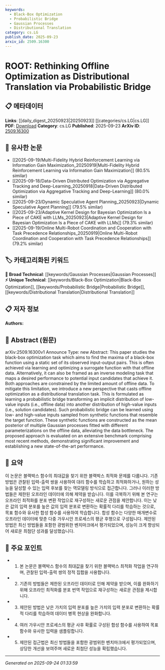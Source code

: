 ```yaml
---
keywords:
  - Black-Box Optimization
  - Probabilistic Bridge
  - Gaussian Processes
  - Distributional Translation
category: cs.LG
publish_date: 2025-09-23
arxiv_id: 2509.16300
---
```


<!-- KEYWORD_LINKING_METADATA:
{
  "processed_timestamp": "2025-09-24T01:33:59.507409",
  "vocabulary_version": "1.0",
  "selected_keywords": [
    "Black-Box Optimization",
    "Probabilistic Bridge",
    "Gaussian Processes",
    "Distributional Translation"
  ],
  "rejected_keywords": [],
  "similarity_scores": {
    "Black-Box Optimization": 0.75,
    "Probabilistic Bridge": 0.78,
    "Gaussian Processes": 0.8,
    "Distributional Translation": 0.7
  },
  "extraction_method": "AI_prompt_based",
  "budget_applied": true,
  "candidates_json": {
    "candidates": [
      {
        "surface": "black-box optimization",
        "canonical": "Black-Box Optimization",
        "aliases": [
          "BBO"
        ],
        "category": "unique_technical",
        "rationale": "Black-box optimization is a specific technique that can connect with various optimization methods and applications.",
        "novelty_score": 0.7,
        "connectivity_score": 0.65,
        "specificity_score": 0.8,
        "link_intent_score": 0.75
      },
      {
        "surface": "probabilistic bridge",
        "canonical": "Probabilistic Bridge",
        "aliases": [],
        "category": "unique_technical",
        "rationale": "The concept of a probabilistic bridge is novel and central to the paper's approach, offering potential connections to probabilistic modeling.",
        "novelty_score": 0.8,
        "connectivity_score": 0.6,
        "specificity_score": 0.85,
        "link_intent_score": 0.78
      },
      {
        "surface": "Gaussian processes",
        "canonical": "Gaussian Processes",
        "aliases": [
          "GP"
        ],
        "category": "broad_technical",
        "rationale": "Gaussian processes are a fundamental technique in machine learning, relevant for linking with probabilistic models.",
        "novelty_score": 0.4,
        "connectivity_score": 0.85,
        "specificity_score": 0.7,
        "link_intent_score": 0.8
      },
      {
        "surface": "distributional translation",
        "canonical": "Distributional Translation",
        "aliases": [],
        "category": "unique_technical",
        "rationale": "This term represents a unique approach to optimization, facilitating connections with translation and transformation methodologies.",
        "novelty_score": 0.75,
        "connectivity_score": 0.55,
        "specificity_score": 0.8,
        "link_intent_score": 0.7
      }
    ],
    "ban_list_suggestions": [
      "offline data",
      "surrogate function",
      "inverse modeling"
    ]
  },
  "decisions": [
    {
      "candidate_surface": "black-box optimization",
      "resolved_canonical": "Black-Box Optimization",
      "decision": "linked",
      "scores": {
        "novelty": 0.7,
        "connectivity": 0.65,
        "specificity": 0.8,
        "link_intent": 0.75
      }
    },
    {
      "candidate_surface": "probabilistic bridge",
      "resolved_canonical": "Probabilistic Bridge",
      "decision": "linked",
      "scores": {
        "novelty": 0.8,
        "connectivity": 0.6,
        "specificity": 0.85,
        "link_intent": 0.78
      }
    },
    {
      "candidate_surface": "Gaussian processes",
      "resolved_canonical": "Gaussian Processes",
      "decision": "linked",
      "scores": {
        "novelty": 0.4,
        "connectivity": 0.85,
        "specificity": 0.7,
        "link_intent": 0.8
      }
    },
    {
      "candidate_surface": "distributional translation",
      "resolved_canonical": "Distributional Translation",
      "decision": "linked",
      "scores": {
        "novelty": 0.75,
        "connectivity": 0.55,
        "specificity": 0.8,
        "link_intent": 0.7
      }
    }
  ]
}
-->

# ROOT: Rethinking Offline Optimization as Distributional Translation via Probabilistic Bridge

## 📋 메타데이터

**Links**: [[daily_digest_20250923|20250923]] [[categories/cs.LG|cs.LG]]
**PDF**: [Download](https://arxiv.org/pdf/2509.16300.pdf)
**Category**: cs.LG
**Published**: 2025-09-23
**ArXiv ID**: [2509.16300](https://arxiv.org/abs/2509.16300)

## 🔗 유사한 논문
- [[2025-09-19/Multi-Fidelity Hybrid Reinforcement Learning via Information Gain Maximization_20250919|Multi-Fidelity Hybrid Reinforcement Learning via Information Gain Maximization]] (80.5% similar)
- [[2025-09-18/Data-Driven Distributed Optimization via Aggregative Tracking and Deep-Learning_20250918|Data-Driven Distributed Optimization via Aggregative Tracking and Deep-Learning]] (80.0% similar)
- [[2025-09-23/Dynamic Speculative Agent Planning_20250923|Dynamic Speculative Agent Planning]] (79.5% similar)
- [[2025-09-23/Adaptive Kernel Design for Bayesian Optimization Is a Piece of CAKE with LLMs_20250923|Adaptive Kernel Design for Bayesian Optimization Is a Piece of CAKE with LLMs]] (79.3% similar)
- [[2025-09-19/Online Multi-Robot Coordination and Cooperation with Task Precedence Relationships_20250919|Online Multi-Robot Coordination and Cooperation with Task Precedence Relationships]] (79.2% similar)

## 🏷️ 카테고리화된 키워드
**🧠 Broad Technical**: [[keywords/Gaussian Processes|Gaussian Processes]]
**⚡ Unique Technical**: [[keywords/Black-Box Optimization|Black-Box Optimization]], [[keywords/Probabilistic Bridge|Probabilistic Bridge]], [[keywords/Distributional Translation|Distributional Translation]]

## 📋 저자 정보

**Authors:** 

## 📄 Abstract (원문)

arXiv:2509.16300v1 Announce Type: new 
Abstract: This paper studies the black-box optimization task which aims to find the maxima of a black-box function using a static set of its observed input-output pairs. This is often achieved via learning and optimizing a surrogate function with that offline data. Alternatively, it can also be framed as an inverse modeling task that maps a desired performance to potential input candidates that achieve it. Both approaches are constrained by the limited amount of offline data. To mitigate this limitation, we introduce a new perspective that casts offline optimization as a distributional translation task. This is formulated as learning a probabilistic bridge transforming an implicit distribution of low-value inputs (i.e., offline data) into another distribution of high-value inputs (i.e., solution candidates). Such probabilistic bridge can be learned using low- and high-value inputs sampled from synthetic functions that resemble the target function. These synthetic functions are constructed as the mean posterior of multiple Gaussian processes fitted with different parameterizations on the offline data, alleviating the data bottleneck. The proposed approach is evaluated on an extensive benchmark comprising most recent methods, demonstrating significant improvement and establishing a new state-of-the-art performance.

## 📝 요약

이 논문은 블랙박스 함수의 최대값을 찾기 위한 블랙박스 최적화 문제를 다룹니다. 기존 방법은 관찰된 입력-출력 쌍을 사용하여 대리 함수를 학습하고 최적화하거나, 원하는 성능을 달성할 수 있는 입력 후보를 찾는 역모델링 방식으로 접근합니다. 그러나 이러한 방법들은 제한된 오프라인 데이터에 의해 제약을 받습니다. 이를 극복하기 위해 본 연구는 오프라인 최적화를 분포 변환 작업으로 재구성하는 새로운 관점을 제안합니다. 이는 낮은 값의 입력 분포를 높은 값의 입력 분포로 변환하는 확률적 다리를 학습하는 것으로, 목표 함수와 유사한 합성 함수를 사용하여 학습합니다. 합성 함수는 다양한 매개변수로 오프라인 데이터에 맞춘 다중 가우시안 프로세스의 평균 후행으로 구성됩니다. 제안된 방법은 최신 방법들을 포함한 광범위한 벤치마크에서 평가되었으며, 성능이 크게 향상되어 새로운 최첨단 성과를 달성했습니다.

## 🎯 주요 포인트

- 1. 본 논문은 블랙박스 함수의 최대값을 찾기 위한 블랙박스 최적화 작업을 연구하며, 관찰된 입력-출력 쌍의 정적 집합을 사용합니다.
- 2. 기존의 방법들은 제한된 오프라인 데이터로 인해 제약을 받으며, 이를 완화하기 위해 오프라인 최적화를 분포 번역 작업으로 재구성하는 새로운 관점을 제시합니다.
- 3. 제안된 방법은 낮은 가치의 입력 분포를 높은 가치의 입력 분포로 변환하는 확률적 다리를 학습하여 데이터 병목 현상을 완화합니다.
- 4. 여러 가우시안 프로세스의 평균 사후 확률로 구성된 합성 함수를 사용하여 목표 함수와 유사한 입력을 샘플링합니다.
- 5. 제안된 접근법은 최신 방법들을 포함한 광범위한 벤치마크에서 평가되었으며, 상당한 개선을 보여주며 새로운 최첨단 성능을 확립했습니다.


---

*Generated on 2025-09-24 01:33:59*